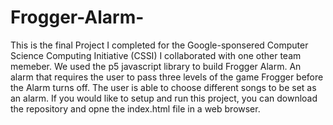 # Frogger-Alarm-
 This is the final Project I completed for the Google-sponsered Computer Science Computing Initiative (CSSI) I collaborated with one other team memeber. We used the p5 javascript library to build Frogger Alarm. An alarm that requires the user to pass three levels of the game Frogger before the Alarm turns off. The user is able to choose different songs to be set as an alarm. If you would like to setup and run this project, you can download the repository and opne the index.html file in a web browser.
